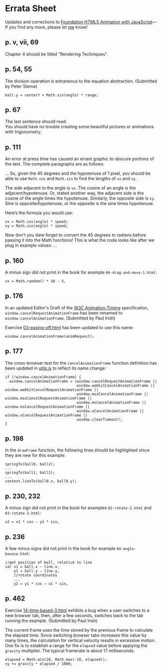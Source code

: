 # Errata Sheet

Updates and corrections to [Foundation HTML5 Animation with JavaScript](http://lamberta.github.com/html5-animation/)—If
you find any more, please let [me](https://github.com/lamberta) know!

## p. v, vii, 69

Chapter 4 should be titled "Rendering Techniques".

## p. 54, 55

The division operation is extraneous to the equation abstraction. (Submitted by Peter Stema)

    ball.y = centerY + Math.sin(angle) * range;

## p. 67

The last sentence should read:  
You should have no trouble creating some beautiful pictures or animations with trigonometry.

## p. 111

An error at press time has caused an errant graphic to
obscure portions of the text. The complete paragraphs are as
follows:

... So, given the 45 degrees and the hypotenuse of 1 pixel, you
should be able to use `Math.cos` and `Math.sin` to find the
lengths of `vx` and `vy`.

The side adjacent to the angle is `vx`. The cosine of an angle
is the adjacent/hypotenuse. Or, stated another way, the
adjacent side is the cosine of the angle times the
hypotenuse. Similarly, the opposite side is `vy`. Sine is
opposite/hypotenuse, or the opposite is the sine times
hypotenuse.

Here’s the formula you would use:

    vx = Math.cos(angle) * speed;
    vy = Math.sin(angle) * speed;

Now don’t you dare forget to convert the 45 degrees to
radians before passing it into the Math functions! This is
what the code looks like after we plug in example values: ...

## p. 160

A minus sign did not print in the book for example `04-drag-and-move-1.html`:

    vx = Math.random() * 10 - 5,

## p. 176

In an updated Editor's Draft of the [W3C Animation-Timing](http://www.w3.org/TR/animation-timing/)
specification, `window.cancelRequestAnimationFrame` has been renamed to `window.cancelAnimationFrame`. (Submitted by Paul Irish)

Exercise [03-easing-off.html](https://github.com/lamberta/html5-animation/blob/master/examples/ch08/03-easing-off.html)
has been updated to use this name:

    window.cancelAnimationFrame(animRequest);

## p. 177

The cross-browser test for the `cancelAnimationFrame` function definition has been updated in
[utils.js](https://github.com/lamberta/html5-animation/blob/master/examples/include/utils.js)
to reflect its name change:

    if (!window.cancelAnimationFrame) {
      window.cancelAnimationFrame = (window.cancelRequestAnimationFrame ||
                                     window.webkitCancelAnimationFrame || window.webkitCancelRequestAnimationFrame ||
                                     window.mozCancelAnimationFrame || window.mozCancelRequestAnimationFrame ||
                                     window.msCancelAnimationFrame || window.msCancelRequestAnimationFrame ||
                                     window.oCancelAnimationFrame || window.oCancelRequestAnimationFrame ||
                                     window.clearTimeout);
    }

## p. 198

In the `drawFrame` function, the following lines should be highlighted since they are new for this example:

    springTo(ball0, ball2);
    ...
    springTo(ball1, ball2);
    ...
    context.lineTo(ball0.x, ball0.y);

## p. 230, 232

A minus sign did not print in the book for examples `02-rotate-2.html` and `03-rotate-3.html`:

    x2 = x1 * cos - y1 * sin,

## p. 236

A few minus signs did not print in the book for example `04-angle-bounce.html`:

    //get position of ball, relative to line
    var x1 = ball.x – line.x,
        y1 = ball.y – line.y,
        //rotate coordinates
        ...
        y2 = y1 * cos – x1 * sin,

## p. 462

Exercise [14-time-based-3.html](https://github.com/lamberta/html5-animation/blob/master/examples/ch19/14-time-based-3.html)
exhibits a bug when a user switches to a new browser tab,
then, after a few seconds, switches back to the tab running
the example. (Submitted by Paul Irish)

The current frame uses the time stored by the previous frame
to calculate the elapsed time. Since switching browser tabs
increases this value by many times, the calculation for
vertical velocity results in excessive motion. One fix is to
establish a range for the `elapsed` value before applying
the `gravity` multiplier. The typical framerate is about 17 milliseconds.

    elapsed = Math.min(20, Math.max(-20, elapsed));
    vy += gravity * elapsed / 1000;
